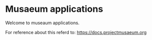# Musaeum applications
Welcome to museaum applications.

For reference about this referd to:
https://docs.projectmusaeum.org
